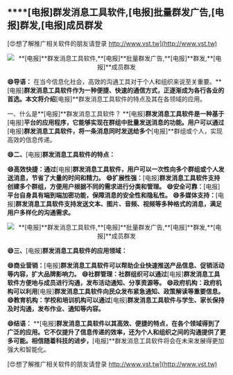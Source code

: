 ## ****[电报]**群发消息工具软件,**[电报]**批量群发广告,**[电报]**群发,**[电报]**成员群发**

[😍想了解推广相关软件的朋友请登录 http://www.vst.tw](http://www.vst.tw)

 <center><img src="https://vst.tw/MP4/tuiguang/png/1.png" alt="**[电报]**群发消息工具软件,**[电报]**批量群发广告,**[电报]**群发,**[电报]**成员群发"></center>

**😄导语：**
在当今信息化社会，高效的沟通工具对于个人和组织来说至关重要。**[电报]**群发消息工具软件作为一种便捷、快速的通信方式，正逐渐成为各行各业的首选。本文将介绍**[电报]**群发消息工具软件的特点及其在各领域的应用。

一、什么是**[电报]**群发消息工具软件？
**[电报]**群发消息工具软件是一种基于**[电报]**平台的应用程序，它能够实现在群组中批量发送消息的功能。用户可以通过**[电报]**群发消息工具软件，将一条消息同时发送给多个**[电报]**群组或个人，实现高效的信息传递。

**😄二、**[电报]**群发消息工具软件的特点：**

**😄高效快捷：通过**[电报]**群发消息工具软件，用户可以一次性向多个群组或个人发送消息，节省了大量的时间和精力。**
**😄扩展性强：**[电报]**群发消息工具软件支持创建多个群组，方便用户根据不同的需求进行分类和管理。**
**😄安全可靠：**[电报]**平台自身具有端到端加密功能，保障消息的安全性和隐私性。**
**😄多媒体支持：**[电报]**群发消息工具软件支持发送文本、图片、音频、视频等多种格式的消息，满足用户多样化的沟通需求。**

 <center><img src="https://vst.tw/MP4/tuiguang/png/5.png" alt="**[电报]**群发消息工具软件,**[电报]**批量群发广告,**[电报]**群发,**[电报]**成员群发"></center>

**😄三、**[电报]**群发消息工具软件的应用领域：**

**😄商业营销：**[电报]**群发消息工具软件可以帮助企业快速推送产品信息、促销活动等内容，扩大品牌影响力。**
**😄社群管理：社群组织可以通过**[电报]**群发消息工具软件方便地与成员进行沟通，发布活动通知、分享资源等。**
**😄政府机构：政府机构可以利用**[电报]**群发消息工具软件向民众发布紧急通知、政策解读等重要信息。**
**😄教育机构：学校和培训机构可以通过**[电报]**群发消息工具软件与学生、家长保持及时沟通，发布作业、通知等内容。**

**😄结语：**
**[电报]**群发消息工具软件以其高效、便捷的特点，在各个领域得到了广泛的应用。它不仅提升了信息传递的效率，还为个人和组织之间的沟通提供了更多可能。相信随着科技的进步，**[电报]**群发消息工具软件将会在未来发展得更加强大和智能化。

[😍想了解推广相关软件的朋友请登录 http://www.vst.tw](http://www.vst.tw)



